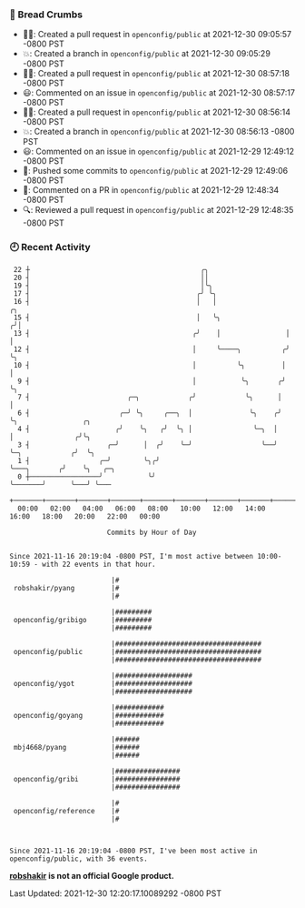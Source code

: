 ### 🍞 Bread Crumbs

 * ✍🏼: Created a pull request in `openconfig/public` at 2021-12-30 09:05:57 -0800 PST
 * 💥: Created a branch in `openconfig/public` at 2021-12-30 09:05:29 -0800 PST
 * ✍🏼: Created a pull request in `openconfig/public` at 2021-12-30 08:57:18 -0800 PST
 * 😃: Commented on an issue in `openconfig/public` at 2021-12-30 08:57:17 -0800 PST
 * ✍🏼: Created a pull request in `openconfig/public` at 2021-12-30 08:56:14 -0800 PST
 * 💥: Created a branch in `openconfig/public` at 2021-12-30 08:56:13 -0800 PST
 * 😃: Commented on an issue in `openconfig/public` at 2021-12-29 12:49:12 -0800 PST
 * 🚢: Pushed some commits to `openconfig/public` at 2021-12-29 12:49:06 -0800 PST
 * 💬: Commented on a PR in  `openconfig/public` at 2021-12-29 12:48:34 -0800 PST
 * 🔍: Reviewed a pull request in  `openconfig/public` at 2021-12-29 12:48:35 -0800 PST

### 🕘 Recent Activity
```
 22 ┼                                          ╭╮
 20 ┤                                          ││
 19 ┤                                          │╰╮
 17 ┤                                         ╭╯ ╰╮
 16 ┤                                         │   │                  ╭╮
 15 ┤                                         │   ╰╮                ╭╯│
 13 ┤                                        ╭╯    │                │ │
 12 ┤                                        │     ╰────╮          ╭╯ ╰╮
 10 ┤                                        │          ╰╮         │   │
  9 ┤                                        │           ╰╮       ╭╯   ╰╮
  7 ┤                        ╭─╮            ╭╯            ╰╮      │     │
  6 ┤                      ╭─╯ ╰╮     ╭──╮  │              ╰╮    ╭╯     ╰╮                ╭╮
  4 ┤                     ╭╯    ╰╮   ╭╯  ╰╮ │               ╰─╮  │       │               ╭╯╰╮
  3 ┤                   ╭─╯      │  ╭╯    ╰─╯                 ╰──╯       ╰─╮            ╭╯  ╰╮
  1 ┤                 ╭─╯        ╰╮╭╯                                      ╰───╮       ╭╯    ╰╮   ╭─╮
  0 ┼─────────────────╯           ╰╯                                           ╰───────╯      ╰───╯ ╰───
    +───────+───────+───────+───────+───────+───────+───────+───────+───────+───────+───────+───────+────
  00:00   02:00   04:00   06:00   08:00   10:00   12:00   14:00   16:00   18:00   20:00   22:00   00:00   

						Commits by Hour of Day


Since 2021-11-16 20:19:04 -0800 PST, I'm most active between 10:00-10:59 - with 22 events in that hour.

```



```
                         |#
 robshakir/pyang         |#
                         |#

                         |#########
 openconfig/gribigo      |#########
                         |#########

                         |####################################
 openconfig/public       |####################################
                         |####################################

                         |###################
 openconfig/ygot         |###################
                         |###################

                         |############
 openconfig/goyang       |############
                         |############

                         |######
 mbj4668/pyang           |######
                         |######

                         |################
 openconfig/gribi        |################
                         |################

                         |#
 openconfig/reference    |#
                         |#



Since 2021-11-16 20:19:04 -0800 PST, I've been most active in openconfig/public, with 36 events.

```
**[robshakir](mailto:robjs@google.com) is not an official Google product.**  


Last Updated: 2021-12-30 12:20:17.10089292 -0800 PST
